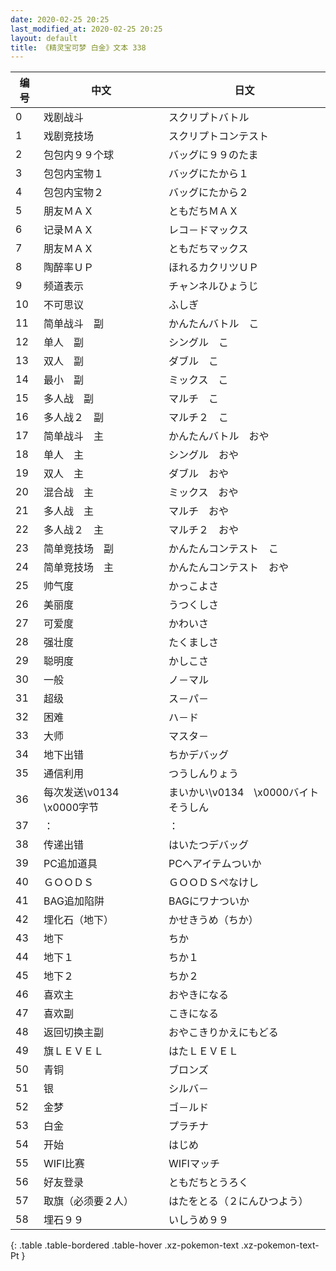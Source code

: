 ```yaml
---
date: 2020-02-25 20:25
last_modified_at: 2020-02-25 20:25
layout: default
title: 《精灵宝可梦 白金》文本 338
---
```

| 编号 | 中文 | 日文 |
| ---- | ---- | ---- |
| 0 | 戏剧战斗 | スクリプトバトル |
| 1 | 戏剧竞技场 | スクリプトコンテスト |
| 2 | 包包内９９个球 | バッグに９９のたま |
| 3 | 包包内宝物１ | バッグにたから１ |
| 4 | 包包内宝物２ | バッグにたから２ |
| 5 | 朋友ＭＡＸ | ともだちＭＡＸ |
| 6 | 记录ＭＡＸ | レコ－ドマックス |
| 7 | 朋友ＭＡＸ | ともだちマックス |
| 8 | 陶醉率ＵＰ | ほれるカクリツＵＰ |
| 9 | 频道表示 | チャンネルひょうじ |
| 10 | 不可思议 | ふしぎ |
| 11 | 简单战斗　副 | かんたんバトル　こ |
| 12 | 单人　副 | シングル　こ |
| 13 | 双人　副 | ダブル　こ |
| 14 | 最小　副 | ミックス　こ |
| 15 | 多人战　副 | マルチ　こ |
| 16 | 多人战２　副 | マルチ２　こ |
| 17 | 简单战斗　主 | かんたんバトル　おや |
| 18 | 单人　主 | シングル　おや |
| 19 | 双人　主 | ダブル　おや |
| 20 | 混合战　主 | ミックス　おや |
| 21 | 多人战　主 | マルチ　おや |
| 22 | 多人战２　主 | マルチ２　おや |
| 23 | 简单竞技场　副 | かんたんコンテスト　こ |
| 24 | 简单竞技场　主 | かんたんコンテスト　おや |
| 25 | 帅气度 | かっこよさ |
| 26 | 美丽度 | うつくしさ |
| 27 | 可爱度 | かわいさ |
| 28 | 强壮度 | たくましさ |
| 29 | 聪明度 | かしこさ |
| 30 | 一般 | ノ－マル |
| 31 | 超级 | ス－パ－ |
| 32 | 困难 | ハ－ド |
| 33 | 大师 | マスタ－ |
| 34 | 地下出错 | ちかデバッグ |
| 35 | 通信利用 | つうしんりょう |
| 36 | 每次发送\v0134　\x0000字节 | まいかい\v0134　\x0000バイトそうしん |
| 37 | ： | ： |
| 38 | 传递出错 | はいたつデバッグ |
| 39 | PC追加道具 | PCへアイテムついか |
| 40 | ＧＯＯＤＳ | ＧＯＯＤＳぺなけし |
| 41 | BAG追加陷阱 | BAGにワナついか |
| 42 | 埋化石（地下） | かせきうめ（ちか） |
| 43 | 地下 | ちか |
| 44 | 地下１ | ちか１ |
| 45 | 地下２ | ちか２ |
| 46 | 喜欢主 | おやきになる |
| 47 | 喜欢副 | こきになる |
| 48 | 返回切换主副 | おやこきりかえにもどる |
| 49 | 旗ＬＥＶＥＬ | はたＬＥＶＥＬ |
| 50 | 青铜 | ブロンズ |
| 51 | 银 | シルバ－ |
| 52 | 金梦 | ゴ－ルド |
| 53 | 白金 | プラチナ |
| 54 | 开始 | はじめ |
| 55 | WIFI比赛 | WIFIマッチ |
| 56 | 好友登录 | ともだちとうろく |
| 57 | 取旗（必须要２人） | はたをとる（２にんひつよう） |
| 58 | 埋石９９ | いしうめ９９ |
{: .table .table-bordered .table-hover .xz-pokemon-text .xz-pokemon-text-Pt }